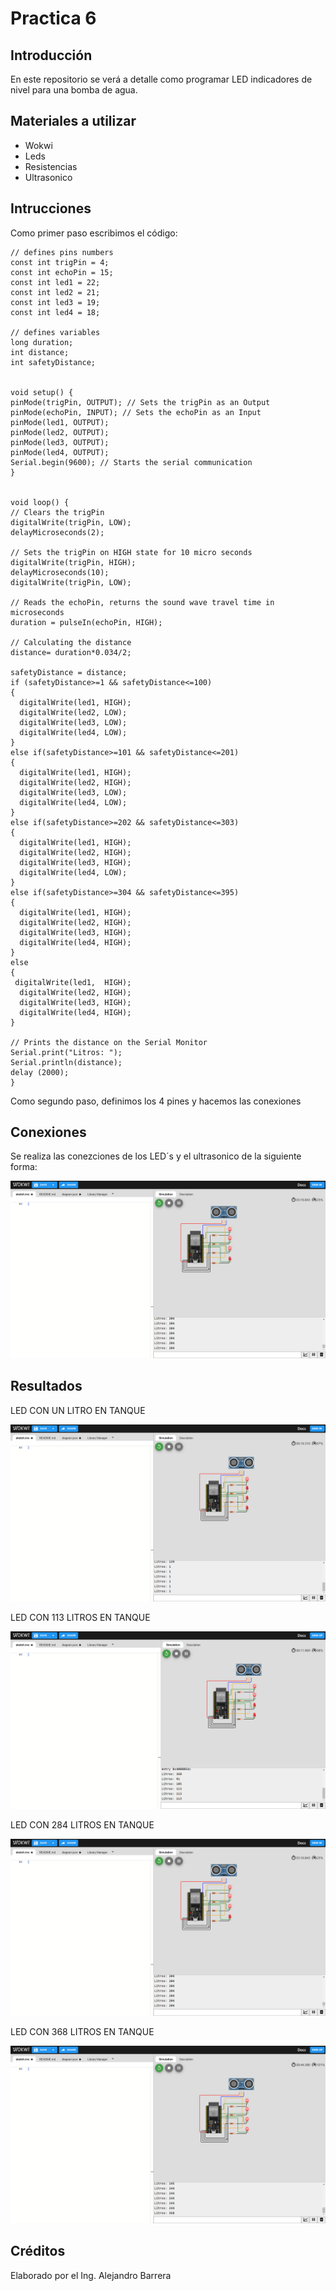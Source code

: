 # Practica 6
## Introducción
En este repositorio se verá a detalle como programar LED indicadores de nivel para una bomba de agua.
## Materiales a utilizar
+ Wokwi
+ Leds
+ Resistencias
+ Ultrasonico
## Intrucciones
Como primer paso escribimos el código:
```
// defines pins numbers
const int trigPin = 4;
const int echoPin = 15;
const int led1 = 22;
const int led2 = 21;
const int led3 = 19;
const int led4 = 18;

// defines variables
long duration;
int distance;
int safetyDistance;


void setup() {
pinMode(trigPin, OUTPUT); // Sets the trigPin as an Output
pinMode(echoPin, INPUT); // Sets the echoPin as an Input
pinMode(led1, OUTPUT);
pinMode(led2, OUTPUT);
pinMode(led3, OUTPUT);
pinMode(led4, OUTPUT);
Serial.begin(9600); // Starts the serial communication
}


void loop() {
// Clears the trigPin
digitalWrite(trigPin, LOW);
delayMicroseconds(2);

// Sets the trigPin on HIGH state for 10 micro seconds
digitalWrite(trigPin, HIGH);
delayMicroseconds(10);
digitalWrite(trigPin, LOW);

// Reads the echoPin, returns the sound wave travel time in microseconds
duration = pulseIn(echoPin, HIGH);

// Calculating the distance
distance= duration*0.034/2;

safetyDistance = distance;
if (safetyDistance>=1 && safetyDistance<=100)
{
  digitalWrite(led1, HIGH);
  digitalWrite(led2, LOW);
  digitalWrite(led3, LOW);
  digitalWrite(led4, LOW);
}
else if(safetyDistance>=101 && safetyDistance<=201) 
{
  digitalWrite(led1, HIGH);
  digitalWrite(led2, HIGH);
  digitalWrite(led3, LOW);
  digitalWrite(led4, LOW);
}
else if(safetyDistance>=202 && safetyDistance<=303) 
{
  digitalWrite(led1, HIGH);
  digitalWrite(led2, HIGH);
  digitalWrite(led3, HIGH);
  digitalWrite(led4, LOW);
}
else if(safetyDistance>=304 && safetyDistance<=395) 
{
  digitalWrite(led1, HIGH);
  digitalWrite(led2, HIGH);
  digitalWrite(led3, HIGH);
  digitalWrite(led4, HIGH);
}
else
{
 digitalWrite(led1,  HIGH);
  digitalWrite(led2, HIGH);
  digitalWrite(led3, HIGH);
  digitalWrite(led4, HIGH);
}

// Prints the distance on the Serial Monitor
Serial.print("Litros: ");
Serial.println(distance);
delay (2000);
}

```
Como segundo paso, definimos los 4 pines y hacemos las conexiones
## Conexiones
Se realiza las conezciones de los LED´s y el ultrasonico de la siguiente forma:


![](https://github.com/AlejandroBarreraU/Practica-6/blob/main/New%20ESP32%20Project%20-%20Wokwi%20Simulator%20-%20Google%20Chrome%2019_01_2024%2006_42_16%20p.%20m..png?raw=true)

## Resultados
LED CON UN LITRO EN TANQUE


![](https://github.com/AlejandroBarreraU/Practica-6/blob/main/DiegoJm10_Node-red-instalacion%20-%20Google%20Chrome%2019_01_2024%2007_00_29%20p.%20m..png?raw=true)

LED CON 113 LITROS EN TANQUE


![](https://github.com/AlejandroBarreraU/Practica-6/blob/main/New%20ESP32%20Project%20-%20Wokwi%20Simulator%20-%20Google%20Chrome%2019_01_2024%2007_07_43%20p.%20m..png?raw=true)

LED CON 284 LITROS EN TANQUE


![](https://github.com/AlejandroBarreraU/Practica-6/blob/main/New%20ESP32%20Project%20-%20Wokwi%20Simulator%20-%20Google%20Chrome%2019_01_2024%2006_42_16%20p.%20m..png?raw=true)

LED CON 368 LITROS EN TANQUE


![](https://github.com/AlejandroBarreraU/Practica-6/blob/main/New%20ESP32%20Project%20-%20Wokwi%20Simulator%20-%20Google%20Chrome%2019_01_2024%2007_00_55%20p.%20m..png?raw=true)



## Créditos

Elaborado por el Ing. Alejandro Barrera
